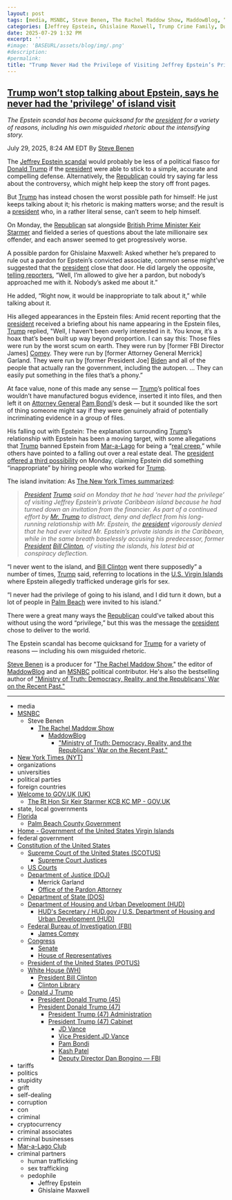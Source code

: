 ```yaml
---
layout: post
tags: [media, MSNBC, Steve Benen, The Rachel Maddow Show, MaddowBlog, “Ministry of Truth –  Democracy Reality and the Republicans’ War on the Recent Past.”, New York Times (NYT), organizations, universities, political parties, foreign countries, Welcome to GOV.UK, The Rt Hon Sir Keir Starmer KCB KC MP - GOV.UK, state local governments, Florida, Palm Beach County Government, Home - Government of the United States Virgin Islands, federal government, Constitution of the United States, Supreme Court of the United States (SCOTUS), Supreme Court Justices, US Courts, Department of Justice (DOJ), Merrick Garland, Office of the Pardon Attorney, Department of State (DOS), Department of Housing and Urban Development (HUD), HUD’s Secretary / HUD.gov / U.S. Department of Housing and Urban Development (HUD), Federal Bureau of Investigation (FBI), James Comey, Congress, Senate, House of Representatives, President of the United States (POTUS), White House (WH), President Bill Clinton, Clinton Library, Donald J Trump, President Donald Trump (45), President Donald Trump (47), President Trump (47) Administration, President Trump (47) Cabinet, JD Vance, Vice President JD Vance, Pam Bondi, Kash Patel, Deputy Director Dan Bongino — FBI, tariffs, politics, stupidity, grift, self-dealing, corruption, con, criminal, cryptocurrency, criminal associates, criminal businesses, Mar-a-Lago, criminal partners, human trafficking, sex trafficking, pedophile, Jeffrey Epstein, Ghislaine Maxwell]
categories: [Jeffrey Epstein, Ghislaine Maxwell, Trump Crime Family, Donald Trump]
date: 2025-07-29 1:32 PM
excerpt: ''
#image: 'BASEURL/assets/blog/img/.png'
#description:
#permalink:
title: "Trump Never Had the Privilege of Visiting Jeffrey Epstein’s Private Caribbean Island"
---
```



## [Trump won’t stop talking about Epstein, says he never had the 'privilege' of island visit](https://www.msnbc.com/rachel-maddow-show/maddowblog/trump-epstein-says-never-privilege-island-visit-rcna221667)

*The Epstein scandal has become quicksand for the [president](https://www.whitehouse.gov/) for a variety of reasons, including his own misguided rhetoric about the intensifying story.*

July 29, 2025, 8:24 AM EDT
By [Steve Benen](https://www.msnbc.com/author/steve-benen-ncpn433601)

The [Jeffrey Epstein scandal](https://www.msnbc.com/rachel-maddow-show/maddowblog/targeting-epsteins-sweetheart-deal-senate-republican-forgets-was-presi-rcna221432) would probably be less of a political fiasco for [Donald Trump](https://www.donaldjtrump.com/) if the [president](https://www.whitehouse.gov/) were able to stick to a simple, accurate and compelling defense. Alternatively, the [Republican](https://www.gop.com/)  could try saying far less about the controversy, which might help keep the story off front pages.

But [Trump](https://www.donaldjtrump.com/) has instead chosen the worst possible path for himself: He just keeps talking about it; his rhetoric is making matters worse; and the result is a [president](https://www.whitehouse.gov/) who, in a rather literal sense, can’t seem to help himself.


On Monday, the [Republican](https://www.gop.com/)  sat alongside [British Prime Minister Keir Starmer](https://www.gov.uk/government/people/keir-starmer) and fielded a series of questions about the late millionaire sex offender, and each answer seemed to get progressively worse.

A possible pardon for Ghislaine Maxwell: Asked whether he’s prepared to rule out a pardon for Epstein’s convicted associate, common sense might’ve suggested that the [president](https://www.whitehouse.gov/) close that door. He did largely the opposite, [telling reporters](https://bsky.app/profile/acyn.bsky.social/post/3luzqh3o2f52x), “Well, I’m allowed to give her a pardon, but nobody’s approached me with it. Nobody’s asked me about it.”

He added, “Right now, it would be inappropriate to talk about it,” while talking about it.

His alleged appearances in the Epstein files: Amid recent reporting that the [president](https://www.whitehouse.gov/) received a briefing about his name appearing in the Epstein files, [Trump](https://www.donaldjtrump.com/) replied, "Well, I haven’t been overly interested in it. You know, it’s a hoax that’s been built up way beyond proportion. I can say this: Those files were run by the worst scum on earth. They were run by [former FBI Director James] [Comey](https://www.fbi.gov/history/directors/james-b-comey). They were run by [former Attorney General Merrick] Garland. They were run by [former President Joe] [Biden](https://bidenwhitehouse.archives.gov/) and all of the people that actually ran the government, including the autopen. ... They can easily put something in the files that’s a phony.”

At face value, none of this made any sense — [Trump](https://www.donaldjtrump.com/)’s political foes wouldn’t have manufactured bogus evidence, inserted it into files, and then left it on [Attorney General](https://www.justice.gov/) [Pam Bondi](https://www.justice.gov/ag/staff-profile/meet-attorney-general)’s desk — but it sounded like the sort of thing someone might say if they were genuinely afraid of potentially incriminating evidence in a group of files.

His falling out with Epstein: The explanation surrounding [Trump](https://www.donaldjtrump.com/)’s relationship with Epstein has been a moving target, with some allegations that [Trump](https://www.donaldjtrump.com/) banned Epstein from [Mar-a-Lago](https://www.maralagoclub.com/) for being a “[real creep](https://newrepublic.com/post/198511/donald-trump-explanation-epstein-friendship-ended),” while others have pointed to a falling out over a real estate deal. The [president](https://www.whitehouse.gov/) [offered a third possibility](https://www.nbcnews.com/politics/trump-administration/live-blog/trump-starmer-european-union-china-tariffs-immigration-live-updates-rcna221277/rcrd85478?canonicalCard=true) on Monday, claiming Epstein did something “inappropriate” by hiring people who worked for [Trump](https://www.donaldjtrump.com/).

The island invitation: As [The New York Times summarized](https://www.nytimes.com/2025/07/28/us/politics/trump-epstein-files-island.html):

> *[President](https://www.whitehouse.gov/) [Trump](https://www.donaldjtrump.com/) said on Monday that he had ‘never had the privilege’ of visiting Jeffrey Epstein’s private Caribbean island because he had turned down an invitation from the financier. As part of a continued effort by [Mr. Trump](https://www.donaldjtrump.com/) to distract, deny and deflect from his long-running relationship with Mr. Epstein, the [president](https://www.whitehouse.gov/) vigorously denied that he had ever visited Mr. Epstein’s private islands in the Caribbean, while in the same breath baselessly accusing his predecessor, former [President](https://www.whitehouse.gov/) [Bill Clinton](https://clintonwhitehouse2.archives.gov/), of visiting the islands, his latest bid at conspiracy deflection.*

“I never went to the island, and [Bill Clinton](https://clintonwhitehouse2.archives.gov/) went there supposedly” a number of times, [Trump](https://www.donaldjtrump.com/) said, referring to locations in the [U.S. Virgin Islands](https://www.vi.gov/) where Epstein allegedly trafficked underage girls for sex.

“I never had the privilege of going to his island, and I did turn it down, but a lot of people in [Palm Beach](https://discover.pbc.gov/Pages/Government.aspx) were invited to his island.”

There were a great many ways the [Republican](https://www.gop.com/)  could’ve talked about this without using the word “privilege,” but this was the message the [president](https://www.whitehouse.gov/) chose to deliver to the world.

The Epstein scandal has become quicksand for [Trump](https://www.donaldjtrump.com/) for a variety of reasons — including his own misguided rhetoric.

[Steve Benen](https://www.msnbc.com/author/steve-benen-ncpn433601) is a producer for "[The Rachel Maddow Show](https://www.msnbc.com/rachel-maddow-show)," the editor of [MaddowBlog](https://www.msnbc.com/rachel-maddow-show) and an [MSNBC](https://www.msnbc.com/) political contributor. He's also the bestselling author of ["Ministry of Truth: Democracy, Reality, and the Republicans' War on the Recent Past."](https://www.harpercollins.com/products/ministry-of-truth-steve-benen)

----
- media
- [MSNBC](https://www.msnbc.com/)
    - Steve Benen
        - [The Rachel Maddow Show](https://www.msnbc.com/rachel-maddow-show)
            - [MaddowBlog](https://www.msnbc.com/rachel-maddow-show) 
                - ["Ministry of Truth: Democracy, Reality, and the Republicans' War on the Recent Past."](https://www.harpercollins.com/products/ministry-of-truth-steve-benen)
- [New York Times (NYT)](https://www.nytimes.com/)
- organizations 
- universities 
- political parties 
- foreign countries 
- [Welcome to GOV.UK (UK)](https://www.gov.uk/)
    - [The Rt Hon Sir Keir Starmer KCB KC MP - GOV.UK](https://www.gov.uk/government/people/keir-starmer)
- state, local governments
- [Florida](https://www.myflorida.gov/)
    - [Palm Beach County Government](https://discover.pbc.gov/Pages/Government.aspx)
- [Home - Government of the United States Virgin Islands](https://www.vi.gov/)
- federal government 
- [Constitution of the United States](https://constitution.congress.gov/)
    - [Supreme Court of the United States (SCOTUS)](https://www.supremecourt.gov/)
        - [Supreme Court Justices](https://www.supremecourt.gov/about/justices.aspx)
    - [US Courts](https://www.uscourts.gov/)
    - [Department of Justice (DOJ)](https://www.justice.gov/)
        - Merrick Garland 
        - [Office of the Pardon Attorney](https://www.justice.gov/pardon)
   - [Department of State (DOS)](https://www.state.gov/)
   - [Department of Housing and Urban Development (HUD)](http://www.hud.gov/)
       - [HUD's Secretary / HUD.gov / U.S. Department of Housing and Urban Development (HUD)](http://www.hud.gov/aboutus/secretary)
    - [Federal Bureau of Investigation (FBI)](https://www.fbi.gov/)
        - [James Comey](https://www.fbi.gov/history/directors/james-b-comey)
    - [Congress](https://www.congress.gov/)
        - [Senate](https://www.senate.gov/)
        - [House of Representatives](https://www.house.gov/)
    - [President of the United States (POTUS)](https://www.whitehouse.gov/)
    - [White House (WH)](https://www.whitehouse.gov/)
        - [President Bill Clinton](https://clintonwhitehouse2.archives.gov/)
        - [Clinton Library](https://www.clintonlibrary.gov/)
    - [Donald J Trump](https://www.donaldjtrump.com/)
        - [President Donald Trump (45)](https://trumpwhitehouse.archives.gov/)
        - [President Donald Trump (47)](https://www.whitehouse.gov/administration/donald-j-trump/)
            - [President Trump (47) Administration](https://www.whitehouse.gov/administration/)
            - [President Trump (47) Cabinet](https://www.whitehouse.gov/administration/the-cabinet/)
                - [JD Vance](https://www.linkedin.com/in/jd-vance-770a9047/)
                - [Vice President JD Vance](https://www.whitehouse.gov/administration/jd-vance/)
                - [Pam Bondi](https://www.justice.gov/ag/staff-profile/meet-attorney-general)
                - [Kash Patel](https://www.fbi.gov/about/leadership-and-structure/director-patel)
                - [Deputy Director Dan Bongino — FBI](https://www.fbi.gov/about/leadership-and-structure/deputy-director-dan-bongino)
- tariffs
- politics
- stupidity
- grift
- self-dealing
- corruption
- con
- criminal 
- cryptocurrency 
- criminal associates
- criminal businesses
- [Mar-a-Lago Club](https://www.maralagoclub.com/)
- criminal partners
    - human trafficking 
    - sex trafficking 
    - pedophile 
        - Jeffrey Epstein 
        - Ghislaine Maxwell
